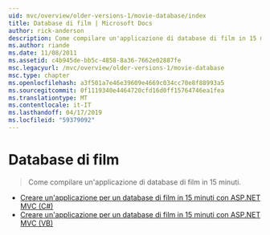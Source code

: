 ```yaml
---
uid: mvc/overview/older-versions-1/movie-database/index
title: Database di film | Microsoft Docs
author: rick-anderson
description: Come compilare un'applicazione di database di film in 15 minuti.
ms.author: riande
ms.date: 11/08/2011
ms.assetid: c4b945de-bb5c-4858-8a36-7662e02887fe
msc.legacyurl: /mvc/overview/older-versions-1/movie-database
msc.type: chapter
ms.openlocfilehash: a3f501a7e46e39609e4669c034cc70e8f88993a5
ms.sourcegitcommit: 0f1119340e4464720cfd16d0ff15764746ea1fea
ms.translationtype: MT
ms.contentlocale: it-IT
ms.lasthandoff: 04/17/2019
ms.locfileid: "59379092"
---
```

# <a name="movie-database"></a>Database di film

> Come compilare un'applicazione di database di film in 15 minuti.


- [Creare un'applicazione per un database di film in 15 minuti con ASP.NET MVC (C#)](create-a-movie-database-application-in-15-minutes-with-asp-net-mvc-cs.md)
- [Creare un'applicazione per un database di film in 15 minuti con ASP.NET MVC (VB)](create-a-movie-database-application-in-15-minutes-with-asp-net-mvc-vb.md)
